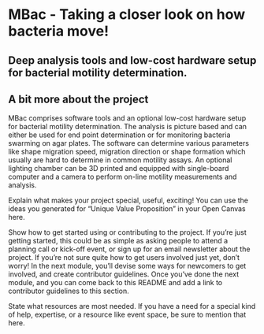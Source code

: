 # MBac - Taking a closer look on how bacteria move!
## Deep analysis tools and low-cost hardware setup for bacterial motility determination.

## A bit more about the project
MBac comprises software tools and an optional low-cost hardware setup for bacterial motility determination. The analysis is picture based and can either be used for end point determination or for monitoring bacteria swarming on agar plates. The software can determine various parameters like shape migration speed, migration direction or shape formation which usually are hard to determine in common motility assays. An optional lighting chamber can be 3D printed and equipped with single-board computer and a camera to perform on-line motility measurements and analysis.  


Explain what makes your project special, useful, exciting! You can use the ideas you generated for “Unique Value Proposition” in your Open Canvas here.

Show how to get started using or contributing to the project. If you’re just getting started, this could be as simple as asking people to attend a planning call or kick-off event, or sign up for an email newsletter about the project. If you’re not sure quite how to get users involved just yet, don’t worry! In the next module, you’ll devise some ways for newcomers to get involved, and create contributor guidelines. Once you’ve done the next module, and you can come back to this README and add a link to contributor guidelines to this section.

State what resources are most needed. If you have a need for a special kind of help, expertise, or a resource like event space, be sure to mention that here.
